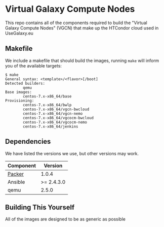 # Virtual Galaxy Compute Nodes

This repo contains all of the components required to build the "Virtual Galaxy
Compute Nodes" (VGCN) that make up the HTCondor cloud used in UseGalaxy.eu

## Makefile

We include a makefile that should build the images, running `make` will inform you of the available targets:

```console
$ make
General syntax: <template>/<flavor>[/boot]
Detected builders:
        qemu
Base images:
        centos-7.x-x86_64/base
Provisioning:
        centos-7.x-x86_64/bwlp
        centos-7.x-x86_64/vgcn-bwcloud
        centos-7.x-x86_64/vgcn-nemo
        centos-7.x-x86_64/vgcocm-bwcloud
        centos-7.x-x86_64/vgcocm-nemo
        centos-7.x-x86_64/jenkins
```

## Dependencies

We have listed the versions we use, but other versions may work.

Component                                      | Version
---------------------------------------------- | --------
[Packer](https://www.packer.io/downloads.html) | 1.0.4
Ansible                                        | >= 2.4.3.0
qemu                                           | 2.5.0

## Building This Yourself

All of the images are designed to be as generic as possible

